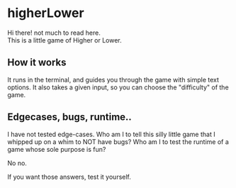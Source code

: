 # higherLower

Hi there! not much to read here.  
This is a little game of Higher or Lower. 

## How it works
It runs in the terminal, and guides you through the game with simple text options. It also takes a given input, so you can choose the "difficulty" of the game.

## Edgecases, bugs, runtime..
I have not tested edge-cases. Who am I to tell this silly little game that I whipped up on a whim to NOT have bugs? Who am I to test the runtime of a game whose sole purpose is fun?  

No no.

If you want those answers, test it yourself.